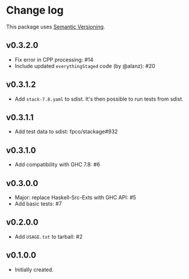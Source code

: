 # Change log

This package uses [Semantic Versioning][1].

## v0.3.2.0

- Fix error in CPP processing: #14
- Include updated `everythingStaged` code (by @alanz): #20

## v0.3.1.2

- Add `stack-7.8.yaml` to sdist. It's then possible to run tests from sdist.

## v0.3.1.1

- Add test data to sdist: fpco/stackage#932

## v0.3.1.0

- Add compatibility with GHC 7.8: #6

## v0.3.0.0

- Major: replace Haskell-Src-Exts with GHC API: #5
- Add basic tests: #7

## v0.2.0.0

- Add `USAGE.txt` to tarball: #2

## v0.1.0.0

-   Initially created.

[1]: http://semver.org/spec/v2.0.0.html
